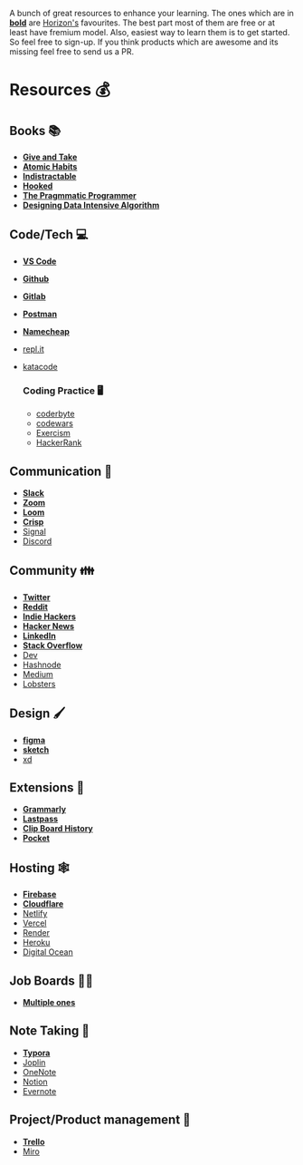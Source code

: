 A bunch of great resources to enhance your learning. The ones which are in **<u>bold</u>** are [Horizon's](https://horizontech.dev) favourites. The best part most of them are free or at least have fremium model. Also, easiest way to learn them is to get started. So feel free to sign-up. If you think products which are awesome and its missing feel free to send us a PR. 

# Resources :moneybag:

## Books :books:

- **[Give and Take](https://www.adamgrant.net/give-and-take)**
- **[Atomic Habits](https://jamesclear.com/atomic-habits)**
- **[Indistractable](https://www.nirandfar.com/indistractable/)**
- **[Hooked](https://www.nirandfar.com/hooked/)**
- **[The Pragmmatic Programmer](https://pragprog.com/book/tpp/the-pragmatic-programmer)**
- **[Designing Data Intensive Algorithm](https://dataintensive.net/)**

## Code/Tech :computer:

- [**VS Code**](https://code.visualstudio.com/)

- [**Github**](https://github.com)

- **[Gitlab](https://gitlab.com/)**

- **[Postman](https://www.postman.com/)**

- **[Namecheap](https://www.namecheap.com/)**

- [repl.it](https://repl.it/)

- [katacode](https://www.katacoda.com/)

  ### Coding Practice :desktop_computer:

  - [coderbyte](https://coderbyte.com/)
  - [codewars](https://www.codewars.com/)
  - [Exercism](https://exercism.io/)
  - [HackerRank](https://hackerrank.com)

## Communication :email:

- [**Slack**](http://slack.com/)
- [**Zoom**](https://zoom.us/)
- [**Loom**](https://www.loom.com/)
- [**Crisp**](https://crisp.chat/)
- [Signal](https://signal.org/en/)
- [Discord](http://discord.com/)

## Community :family:

- **[Twitter](http://twitter.com/)**
- **[Reddit](https://www.reddit.com/)**
- **[Indie Hackers](https://www.indiehackers.com/)**
- **[Hacker News](https://news.ycombinator.com/)**
- **[LinkedIn](https://www.linkedin.com/)**
- **[Stack Overflow](https://stackoverflow.com/)**
- [Dev](https://dev.to/)
- [Hashnode](https://hashnode.com/)
- [Medium](https://medium.com/)
- [Lobsters](https://lobste.rs/)

## Design :paintbrush:

- **[figma](https://www.figma.com/)**
- **[sketch](https://www.sketch.com/)**
- [xd](https://www.xd-design.com/us-us/home)

## Extensions :electric_plug:

- **[Grammarly](https://www.grammarly.com/)**
- **[Lastpass](http://lastpass.com/)**
- **[Clip Board History](https://chrome.google.com/webstore/detail/clipboard-history-pro-bes/ajiejmhbejpdgkkigpddefnjmgcbkenk?hl=en)**
- **[Pocket](https://getpocket.com/chrome/)**

## Hosting :spider_web:

- [**Firebase**](https://firebase.com/)
- **[Cloudflare](https://gitlab.com/)**
- [Netlify](https://www.netlify.com/)
- [Vercel](https://vercel.com/)
- [Render](https://render.com/)
- [Heroku](https://www.heroku.com/)
- [Digital Ocean](https://www.digitalocean.com/)

## Job Boards :man_factory_worker:

- **[Multiple ones](https://github.com/HorizonTechnologies/awesome-job-boards)**

## Note Taking :notebook_with_decorative_cover:

- **[Typora](https://typora.io/)**
- [Joplin](https://joplinapp.org/)
- [OneNote](https://www.onenote.com/)
- [Notion](https://www.notion.so/)
- [Evernote](https://evernote.com/)

## Project/Product management :office:

- **[Trello](http://trello.com/)**
- [Miro](http://miro.com)

